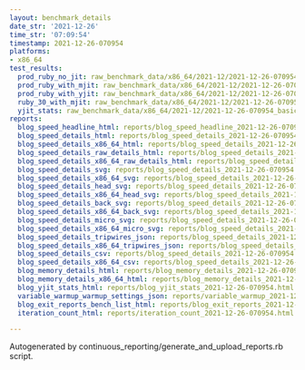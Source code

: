 ```yaml
---
layout: benchmark_details
date_str: '2021-12-26'
time_str: '07:09:54'
timestamp: 2021-12-26-070954
platforms:
- x86_64
test_results:
  prod_ruby_no_jit: raw_benchmark_data/x86_64/2021-12/2021-12-26-070954_basic_benchmark_prod_ruby_no_jit.json
  prod_ruby_with_mjit: raw_benchmark_data/x86_64/2021-12/2021-12-26-070954_basic_benchmark_prod_ruby_with_mjit.json
  prod_ruby_with_yjit: raw_benchmark_data/x86_64/2021-12/2021-12-26-070954_basic_benchmark_prod_ruby_with_yjit.json
  ruby_30_with_mjit: raw_benchmark_data/x86_64/2021-12/2021-12-26-070954_basic_benchmark_ruby_30_with_mjit.json
  yjit_stats: raw_benchmark_data/x86_64/2021-12/2021-12-26-070954_basic_benchmark_yjit_stats.json
reports:
  blog_speed_headline_html: reports/blog_speed_headline_2021-12-26-070954.html
  blog_speed_details_html: reports/blog_speed_details_2021-12-26-070954.html
  blog_speed_details_x86_64_html: reports/blog_speed_details_2021-12-26-070954.x86_64.html
  blog_speed_details_raw_details_html: reports/blog_speed_details_2021-12-26-070954.raw_details.html
  blog_speed_details_x86_64_raw_details_html: reports/blog_speed_details_2021-12-26-070954.x86_64.raw_details.html
  blog_speed_details_svg: reports/blog_speed_details_2021-12-26-070954.svg
  blog_speed_details_x86_64_svg: reports/blog_speed_details_2021-12-26-070954.x86_64.svg
  blog_speed_details_head_svg: reports/blog_speed_details_2021-12-26-070954.head.svg
  blog_speed_details_x86_64_head_svg: reports/blog_speed_details_2021-12-26-070954.x86_64.head.svg
  blog_speed_details_back_svg: reports/blog_speed_details_2021-12-26-070954.back.svg
  blog_speed_details_x86_64_back_svg: reports/blog_speed_details_2021-12-26-070954.x86_64.back.svg
  blog_speed_details_micro_svg: reports/blog_speed_details_2021-12-26-070954.micro.svg
  blog_speed_details_x86_64_micro_svg: reports/blog_speed_details_2021-12-26-070954.x86_64.micro.svg
  blog_speed_details_tripwires_json: reports/blog_speed_details_2021-12-26-070954.tripwires.json
  blog_speed_details_x86_64_tripwires_json: reports/blog_speed_details_2021-12-26-070954.x86_64.tripwires.json
  blog_speed_details_csv: reports/blog_speed_details_2021-12-26-070954.csv
  blog_speed_details_x86_64_csv: reports/blog_speed_details_2021-12-26-070954.x86_64.csv
  blog_memory_details_html: reports/blog_memory_details_2021-12-26-070954.html
  blog_memory_details_x86_64_html: reports/blog_memory_details_2021-12-26-070954.x86_64.html
  blog_yjit_stats_html: reports/blog_yjit_stats_2021-12-26-070954.html
  variable_warmup_warmup_settings_json: reports/variable_warmup_2021-12-26-070954.warmup_settings.json
  blog_exit_reports_bench_list_html: reports/blog_exit_reports_2021-12-26-070954.bench_list.html
  iteration_count_html: reports/iteration_count_2021-12-26-070954.html

---
```

Autogenerated by continuous_reporting/generate_and_upload_reports.rb script.
